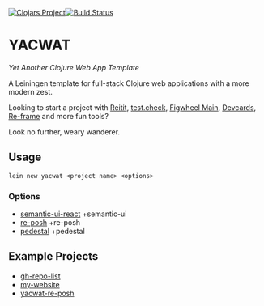 [![Clojars Project](https://img.shields.io/clojars/v/yacwat/lein-template.svg)](https://clojars.org/yacwat/lein-template)[![Build Status](https://travis-ci.com/sansarip/yet-another-clojure-web-app-template.svg?branch=master)](https://travis-ci.com/sansarip/yet-another-clojure-web-app-template)

# YACWAT

*Yet Another Clojure Web App Template*

A Leiningen template for full-stack Clojure web applications with a more modern zest.

Looking to start a project with [Reitit](https://github.com/metosin/reitit), 
[test.check](https://github.com/clojure/test.check), [Figwheel Main](https://figwheel.org/), 
[Devcards](https://github.com/bhauman/devcards), [Re-frame](https://github.com/day8/re-frame) and more fun tools?

Look no further, weary wanderer.

## Usage

`lein new yacwat <project name> <options>`

### Options

* [semantic-ui-react](https://github.com/cljsjs/packages/tree/master/semantic-ui-react) +semantic-ui
* [re-posh](https://github.com/denistakeda/re-posh) +re-posh
* [pedestal](https://github.com/pedestal/pedestal) +pedestal

## Example Projects
* [gh-repo-list](https://github.com/sansarip/gh-repo-list)
* [my-website](https://github.com/sansarip/my-website)
* [yacwat-re-posh](https://github.com/sansarip/yacwat-re-posh)
